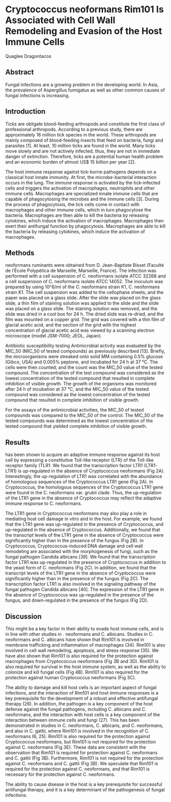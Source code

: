 # Cryptococcus neoformans Rim101 Is Associated with Cell Wall Remodeling and Evasion of the Host Immune Cells
Quaglee Dragontacos


## Abstract
Fungal infections are a growing problem in the developing world. In Asia, the prevalence of Aspergillus fumigatus as well as other common causes of fungal infections is increasing.


## Introduction
Ticks are obligate blood-feeding arthropods and constitute the first class of professional arthropods. According to a previous study, there are approximately 16 million tick species in the world. These arthropods are mainly composed of blood-feeding insects that feed on bacteria, fungi and parasites [1]. At least, 10 million ticks are found in the world. Many ticks move slowly and are not actively infected, thus, they are not in immediate danger of extinction. Therefore, ticks are a potential human health problem and an economic burden of almost US$ 15 billion per year [2].

The host immune response against tick-borne pathogens depends on a classical host innate immunity. At first, the microbe-bacterial interaction occurs in the lung. The immune response is activated by the tick-infected cells and triggers the activation of macrophages, neutrophils and other immune cells. Macrophages are specialized innate immune cells that are capable of phagocytosing the microbes and the immune cells [3]. During the process of phagocytosis, the tick cells come in contact with macrophages and other immune cells, which in turn phagocytose the bacteria. Macrophages are then able to kill the bacteria by releasing cytokines, which induce the activation of macrophages. Macrophages then exert their antifungal function by phagocytosis. Macrophages are able to kill the bacteria by releasing cytokines, which induce the activation of macrophages.


## Methods
neoformans ruminants were obtained from D. Jean-Baptiste Bisset (Faculté de l’École Polypética de Marseille, Marseille, France). The infection was performed with a cell suspension of C. neoformans isolate ATCC 32268 and a cell suspension of C. neoformans isolate ATCC 14052. The inoculum was prepared by using 10^6/ml of the C. neoformans strain K1, C. neoformans strain K1. The cell suspension was added to the cellophane sheets, and the paper was placed on a glass slide. After the slide was placed on the glass slide, a thin film of staining solution was applied to the slide and the slide was placed on a glass slide. The staining solution was removed, and the slide was dried in a cool box for 24 h. The dried slide was re-dried, and the film was mounted on a copper grid. The grid was covered with a thin film of glacial acetic acid, and the section of the grid with the highest concentration of glacial acetic acid was viewed by a scanning electron microscope (model JSM-7000; JEOL, Japan).

Antibiotic susceptibility testing
Antimicrobial activity was evaluated by the MIC_50 (MIC_50 of tested compounds) as previously described [13]. Briefly, the microorganisms were streaked onto solid MM containing 0.5% glucose (Gibco, USA) and 0.005% peptone, and incubated for 24 h at 37 °C. The cells were then counted, and the count was the MIC_50 value of the tested compound. The concentration of the test compound was considered as the lowest concentration of the tested compound that resulted in complete inhibition of visible growth. The growth of the organisms was monitored after 24 h of incubation at 37 °C, and the MIC_50 value of the tested compound was considered as the lowest concentration of the tested compound that resulted in complete inhibition of visible growth.

For the assays of the antimicrobial activities, the MIC_50 of tested compounds was compared to the MIC_50 of the control. The MIC_50 of the tested compounds was determined as the lowest concentration of the tested compound that yielded complete inhibition of visible growth.


## Results
has been shown to acquire an adaptive immune response against its host cell by expressing a constitutive Toll-like receptor (LTR) of the Toll-like receptor family (TLR1. We found that the transcription factor LTR1 (LTR1-LTR1) is up-regulated in the absence of Cryptococcus neoformans (Fig 2A). Interestingly, the up-regulation of LTR1 was correlated with the abundance of homologous sequences of the Cryptococcus LTR1 gene (Fig 2A). In Cryptococcus, the homologous sequences of the Cryptococcus LTR1 gene were found in the C. neoformans var. grubii clade. Thus, the up-regulation of the LTR1 gene in the absence of Cryptococcus may reflect the adaptive immune response to C. neoformans.

The LTR1 gene in Cryptococcus neoformans may also play a role in mediating host cell damage in vitro and in the host. For example, we found that the LTR1 gene was up-regulated in the presence of Cryptococcus, and up-regulated in the absence of Cryptococcus. Additionally, we found that the transcript levels of the LTR1 gene in the absence of Cryptococcus were significantly higher than in the presence of the fungus (Fig 2B). In Cryptococcus, Cryptococcus-induced DNA damage and cell wall remodeling are associated with the morphogenesis of fungi, such as the fungal pathogen Candida albicans [39]. We found that the transcription factor LTR1 was up-regulated in the presence of Cryptococcus in addition to the yeast form of C. neoformans (Fig 2C). In addition, we found that the transcript levels of the LTR1 gene in the absence of Cryptococcus were significantly higher than in the presence of the fungus (Fig 2C). The transcription factor LTR1 is also involved in the signaling pathway of the fungal pathogen Candida albicans [40]. The expression of the LTR1 gene in the absence of Cryptococcus was up-regulated in the presence of the fungus, and down-regulated in the presence of the fungus (Fig 2D).


## Discussion
This might be a key factor in their ability to evade host immune cells, and is in line with other studies in . neoformans and C. albicans. Studies in C. neoformans and C. albicans have shown that Rim101 is involved in membrane trafficking and inflammation of macrophages (34). Rim101 is also involved in cell wall remodeling, apoptosis, and stress response (35). We have also shown that Rim101 is also required for the protection against macrophages from Cryptococcus neoformans (Fig 3B and 3D). Rim101 is also required for survival in the host immune system, as well as the ability to colonize and kill fungal cells (Fig 4B). Rim101 is also required for the protection against human Cryptococcus neoformans (Fig 3C).

The ability to damage and kill host cells is an important aspect of fungal infections, and the interaction of Rim101 and host immune responses is a key prerequisite for the development of a robust and effective antifungal therapy (26). In addition, the pathogen is a key component of the host defense against the fungal pathogens, including C. albicans and C. neoformans, and the interaction with host cells is a key component of the interaction between immune cells and fungi (27). This has been demonstrated in studies in C. neoformans, C. albicans, and C. neoformans, and also in C. gattii, where Rim101 is involved in the recognition of C. neoformans (6, 25). Rim101 is also required for the protection against Cryptococcus neoformans, but Rim101 is not required for the protection against C. neoformans (Fig 3E). These data are consistent with the observation that Rim101 is required for protection against C. neoformans and C. gattii (Fig 3B). Furthermore, Rim101 is not required for the protection against C. neoformans and C. gattii (Fig 3B). We speculate that Rim101 is required for the protection against C. neoformans, and that Rim101 is necessary for the protection against C. neoformans.

The ability to cause disease in the host is a key prerequisite for successful antifungal therapy, and it is a key determinant of the pathogenesis of fungal infections.
